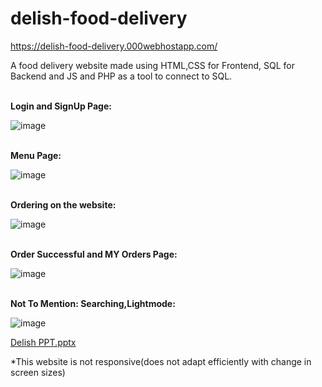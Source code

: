 # delish-food-delivery

https://delish-food-delivery.000webhostapp.com/

A food delivery website made using HTML,CSS for Frontend, SQL for Backend and JS and PHP as a tool to connect to SQL.

<br><b>Login and SignUp Page:</b>

![image](https://user-images.githubusercontent.com/62425415/217244215-d2f1a7fa-56da-4bb6-827f-a59766ef696b.png)

<br><b>Menu Page:</b>

![image](https://user-images.githubusercontent.com/62425415/217244320-be007c0d-b16c-4448-8c8a-0d7b969b8dd6.png)

<br><b>Ordering on the website:</b>

![image](https://user-images.githubusercontent.com/62425415/217244389-5dca8a52-c7c8-439d-9b89-5471d7ed151d.png)

<br><b>Order Successful and MY Orders Page:</b>

![image](https://user-images.githubusercontent.com/62425415/217245044-8dcd3160-5fa9-4297-a7b2-9b5ffeff26a0.png)

<br><b>Not To Mention: Searching,Lightmode:</b>

![image](https://user-images.githubusercontent.com/62425415/217244477-036985f6-3969-4ec3-ad6b-fbced939e8a6.png)

[Delish PPT.pptx](https://github.com/FaizanKhan06/delish-food-delivery/files/10675086/Delish.PPT.pptx)




*This website is not responsive(does not adapt efficiently with change in screen sizes)
